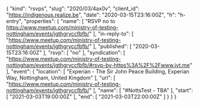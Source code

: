 {
  "kind": "rsvps",
  "slug": "2020/03/4ax0v",
  "client_id": "https://indigenous.realize.be",
  "date": "2020-03-15T23:16:00Z",
  "h": "h-entry",
  "properties": {
    "name": [
      "RSVP no to https://www.meetup.com/ministry-of-testing-nottingham/events/jgthgryccfbfb/"
    ],
    "in-reply-to": [
      "https://www.meetup.com/ministry-of-testing-nottingham/events/jgthgryccfbfb/"
    ],
    "published": [
      "2020-03-15T23:16:00Z"
    ],
    "rsvp": [
      "no"
    ],
    "syndication": [
      "https://www.meetup.com/ministry-of-testing-nottingham/events/jgthgryccfbfb/#rsvp-by-https%3A%2F%2Fwww.jvt.me"
    ],
    "event": {
      "location": [
        "Experian - The Sir John Peace Building, Experian Way, Nottingham, United Kingdom"
      ],
      "url": [
        "https://www.meetup.com/ministry-of-testing-nottingham/events/jgthgryccfbfb/"
      ],
      "name": [
        "#NottsTest - TBA"
      ],
      "start": [
        "2021-03-03T19:00:00Z"
      ],
      "end": [
        "2021-03-03T22:00:00Z"
      ]
    }
  }
}
